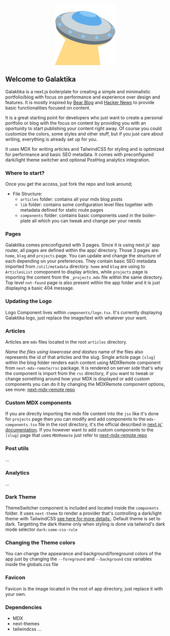 <div align="center">
    <a href="https://devgalaktika.vercel.app/">
        <img src="https://github.com/danesto/galaktika/blob/main/public/logo.png?raw=true" />
    </a>
</div>

## Welcome to Galaktika

Galaktika is a next.js boilerplate for creating a simple and minimalistic portfolio/blog
with focus on performance and experience over design and features. It is mostly inspired by [Bear Blog](https://bearblog.dev/) and [Hacker News](https://news.ycombinator.com/) to provide basic functionalities focused on content.

It is a great starting point for developers who just want to create a personal portfolio or
blog with the focus on content by providing you with an oportunity to start publishing your content right away.
Of course you could customize the colors, some styles and other stuff, but if you just care about writing, everything is already set up for you.

It uses MDX for writing articles and TailwindCSS for styling and is optimized for performance and basic SEO metadata.
It comes with preconfigured dark/light theme switcher and optional PostHog analytics integration.

### Where to start?

Once you get the access, just fork the repo and look around;

- File Structure:
  - `articles` folder: contains all your mdx blog posts
  - `lib` folder: contains some configuration level files togehter with metadata defined for static route pages
  - `components` folder: contains basic components used in the boiler-plate all which you can tweak and change per your needs

### Pages

Galaktika comes preconfigured with 3 pages. Since it is using next.js' app router, all pages are defined within the app/ directory.
Those 3 pages are: `home`, `blog` and `projects` page. You can update and change the structure of each depending on your preferences.
They contain basic SEO metadata imported from `/util/metadata` directory. `home` and `blog` are using to `ArticlesList` comoponent to display
articles, while `projects` page is importing the content from the `_projects.mdx` file within the same directory. Top level `not-found` page is also
present within the app folder and it is just displaying a basic 404 message.

### Updating the Logo

Logo Component lives within `components/logo.tsx`. It's currently displaying Galaktika logo, just replace the image/text with whatever your
want.

### Articles

Articles are `mdx` files located in the root `articles` directory.

_Name the files using lowercase and dashes_ name of the files also represents the id of that articles and the slug.
Single article page `[slug]` within the blog folder renders each content using MDXRemote component from `next-mdx-remote/rsc` package. It is rendered
on server side that's why the component is import from the `rsc` directory, if you want to tweak or change something around how your MDX is displayed
or add custom components you can do it by changing the MDXRemote component options, see more: [next-mdx-remote repo](https://github.com/hashicorp/next-mdx-remote)

### Custom MDX components

If you are directly importing the mdx file content into the `jsx` like it's done for `projects` page then you can modify and add components to the
`mdx-components.tsx` file in the root directory, it's the official described in
[next.js' documentation](https://nextjs.org/docs/app/api-reference/file-conventions/mdx-components).
If you however want to add custom components to the `[slug]` page that uses `MDXRemote` just refer to [next-mdx-remote repo](https://github.com/hashicorp/next-mdx-remote)

### Post utils

...

### Analytics

...

### Dark Theme

ThemeSwitcher component is included and located inside the `components` folder. It uses `next-theme` to render a provider that's controlling
a dark/light theme with TailwindCSS [see here for more details:](https://www.npmjs.com/package/next-themes). Default theme is set to dark.
Targetting the dark theme only when styling is done via tailwind's dark mode selector `dark:some-css-rule`

### Changing the Theme colors

You can change the appearance and background/foreground colors of the app just by changing the `--foreground` and `--background` css variables inside the globals.css file

### Favicon

Favicon is the image located in the root of app directory, just replace it with your own.

### Dependencies

- MDX
- next-themes
- tailwindcss
  ...
